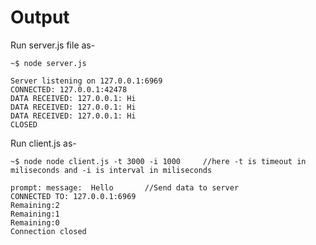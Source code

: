 # Output

Run server.js file as- 

```
~$ node server.js

Server listening on 127.0.0.1:6969
CONNECTED: 127.0.0.1:42478
DATA RECEIVED: 127.0.0.1: Hi
DATA RECEIVED: 127.0.0.1: Hi
DATA RECEIVED: 127.0.0.1: Hi
CLOSED
```

Run client.js as- 

```
~$ node node client.js -t 3000 -i 1000     //here -t is timeout in miliseconds and -i is interval in miliseconds 

prompt: message:  Hello       //Send data to server
CONNECTED TO: 127.0.0.1:6969
Remaining:2
Remaining:1
Remaining:0
Connection closed
```





